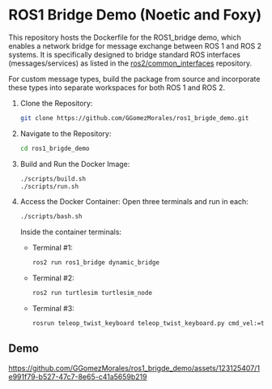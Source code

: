 # ROS1 Bridge Demo (Noetic and Foxy)

This repository hosts the Dockerfile for the ROS1_bridge demo, which enables a network bridge for message exchange between ROS 1 and ROS 2 systems. It is specifically designed to bridge standard ROS interfaces (messages/services) as listed in the [ros2/common_interfaces](https://github.com/ros2/common_interfaces) repository.

For custom message types, build the package from source and incorporate these types into separate workspaces for both ROS 1 and ROS 2.

1. Clone the Repository:
   ```bash
   git clone https://github.com/GGomezMorales/ros1_brigde_demo.git
   ```

2. Navigate to the Repository:
   ```bash
   cd ros1_brigde_demo
   ```

3. Build and Run the Docker Image:
   ```bash
   ./scripts/build.sh
   ./scripts/run.sh
   ```

4. Access the Docker Container:
   Open three terminals and run in each:
   ```bash
   ./scripts/bash.sh
   ```

   Inside the container terminals:
   - Terminal #1:
       ```bash
       ros2 run ros1_bridge dynamic_bridge
       ```
   - Terminal #2:
       ```bash
       ros2 run turtlesim turtlesim_node
       ```
   - Terminal #3:
       ```bash
       rosrun teleop_twist_keyboard teleop_twist_keyboard.py cmd_vel:=turtle1/cmd_vel
       ```

## Demo

https://github.com/GGomezMorales/ros1_brigde_demo/assets/123125407/1e991f79-b527-47c7-8e65-c41a5659b219



